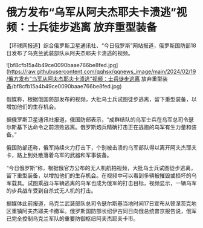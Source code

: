 # 俄方发布“乌军从阿夫杰耶夫卡溃逃”视频：士兵徒步逃离 放弃重型装备

【环球网报道】综合俄罗斯卫星通讯社、“今日俄罗斯”网站报道，俄罗斯国防部18日发布了乌克兰武装部队从阿夫杰耶夫卡溃逃的视频。

![bf8cfb15a4b49ce0090baae766be8fed.jpg](https://raw.githubusercontent.com/qqhsx/qqnews_image/main/2024/02/19/俄方发布“乌军从阿夫杰耶夫卡溃逃”视频：士兵徒步逃离 放弃重型装备/bf8cfb15a4b49ce0090baae766be8fed.jpg)

俄媒称，根据俄国防部发布的视频，大批乌士兵试图徒步逃离，留下重型装备，以增加他们的生存机会。

据俄罗斯卫星通讯社报道，俄国防部表示，“成群结队的乌军士兵在乌军总司令瑟尔斯基下达命令之前溃败逃离。俄罗斯炮兵精确打击正在逃跑的乌军有生力量和装备。”

俄国防部还称，俄军持续火力打击下，个别被击溃的乌军部队得以离开阿夫杰耶夫卡，路上到处散落着乌军的武器和军事装备。

“今日俄罗斯”称，根据俄官方公布的无人机航拍视频，大批乌士兵试图徒步逃离，留下重型装备，以增加他们的生存机会。在视频中可以看到多辆被摧毁或损坏的乌军载具。试图乘战斗车辆逃离的乌军也成为俄军的打击目标，视频显示，一辆乌军的步兵战车受到自杀式无人机的打击。

据媒体此前报道，乌克兰武装部队总司令瑟尔斯基当地时间17日宣布从顿涅茨克地区重镇阿夫杰耶夫卡撤军。俄罗斯国防部长绍伊古同日向俄总统普京报告说，俄军已完全控制乌克兰军队的重要防御枢纽阿夫杰耶夫卡市。

